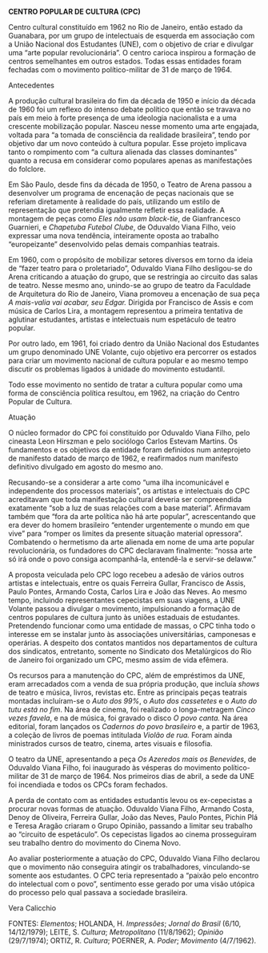 **CENTRO POPULAR DE CULTURA (CPC)**

Centro cultural constituído em 1962 no Rio de Janeiro, então estado da
Guanabara, por um grupo de intelectuais de esquerda em associação com a
União Nacional dos Estudantes (UNE), com o objetivo de criar e divulgar
uma “arte popular revolucionária”. O centro carioca inspirou a formação
de centros semelhantes em outros estados. Todas essas entidades foram
fechadas com o movimento político-militar de 31 de março de 1964.

Antecedentes

A produção cultural brasileira do fim da década de 1950 e início da
década de 1960 foi um reflexo do intenso debate político que então se
travava no país em meio à forte presença de uma ideologia nacionalista e
a uma crescente mobilização popular. Nasceu nesse momento uma arte
engajada, voltada para “a tomada de consciência da realidade
brasileira”, tendo por objetivo dar um novo conteúdo à cultura popular.
Esse projeto implicava tanto o rompimento com “a cultura alienada das
classes dominantes” quanto a recusa em considerar como populares apenas
as manifestações do folclore.

Em São Paulo, desde fins da década de 1950, o Teatro de Arena passou a
desenvolver um programa de encenação de peças nacionais que se referiam
diretamente à realidade do país, utilizando um estilo de representação
que pretendia igualmente refletir essa realidade. A montagem de peças
como *Eles não usam black-tie*, de Gianfrancesco Guarnieri, e *Chapetuba
Futebol Clube*, de Oduvaldo Viana Filho, veio expressar uma nova
tendência, inteiramente oposta ao trabalho “europeizante” desenvolvido
pelas demais companhias teatrais.

Em 1960, com o propósito de mobilizar setores diversos em torno da ideia
de “fazer teatro para o proletariado”, Oduvaldo Viana Filho desligou-se
do Arena criticando a atuação do grupo, que se restringia ao circuito
das salas de teatro. Nesse mesmo ano, unindo-se ao grupo de teatro da
Faculdade de Arquitetura do Rio de Janeiro, Viana promoveu a encenação
de sua peça *A mais-valia* *vai acabar, seu Edgar.* Dirigida por
Francisco de Assis e com música de Carlos Lira, a montagem representou a
primeira tentativa de aglutinar estudantes, artistas e intelectuais num
espetáculo de teatro popular.

Por outro lado, em 1961, foi criado dentro da União Nacional dos
Estudantes um grupo denominado UNE Volante, cujo objetivo era percorrer
os estados para criar um movimento nacional de cultura popular e ao
mesmo tempo discutir os problemas ligados à unidade do movimento
estudantil.

Todo esse movimento no sentido de tratar a cultura popular como uma
forma de consciência política resultou, em 1962, na criação do Centro
Popular de Cultura.

Atuação

O núcleo formador do CPC foi constituído por Oduvaldo Viana Filho, pelo
cineasta Leon Hirszman e pelo sociólogo Carlos Estevam Martins. Os
fundamentos e os objetivos da entidade foram definidos num anteprojeto
de manifesto datado de março de 1962, e reafirmados num manifesto
definitivo divulgado em agosto do mesmo ano.

Recusando-se a considerar a arte como “uma ilha incomunicável e
independente dos processos materiais”, os artistas e intelectuais do CPC
acreditavam que toda manifestação cultural deveria ser compreendida
exatamente “sob a luz de suas relações com a base material”. Afirmavam
também que “fora da arte política não há arte popular”, acrescentando
que era dever do homem brasileiro “entender urgentemente o mundo em que
vive” para “romper os limites da presente situação material opressora”.
Combatendo o hermetismo da arte alienada em nome de uma arte popular
revolucionária, os fundadores do CPC declaravam finalmente: “nossa arte
só irá onde o povo consiga acompanhá-la, entendê-la e servir-se delaww.”

A proposta veiculada pelo CPC logo recebeu a adesão de vários outros
artistas e intelectuais, entre os quais Ferreira Gullar, Francisco de
Assis, Paulo Pontes, Armando Costa, Carlos Lira e João das Neves. Ao
mesmo tempo, incluindo representantes cepecistas em suas viagens, a UNE
Volante passou a divulgar o movimento, impulsionando a formação de
centros populares de cultura junto às uniões estaduais de estudantes.
Pretendendo funcionar como uma entidade de massas, o CPC tinha todo o
interesse em se instalar junto às associações universitárias, camponesas
e operárias. A despeito dos contatos mantidos nos departamentos de
cultura dos sindicatos, entretanto, somente no Sindicato dos
Metalúrgicos do Rio de Janeiro foi organizado um CPC, mesmo assim de
vida efêmera.

Os recursos para a manutenção do CPC, além de empréstimos da UNE, eram
arrecadados com a venda de sua própria produção, que incluía *shows* de
teatro e música, livros, revistas etc. Entre as principais peças
teatrais montadas incluíram-se o *Auto dos 99%*, o *Auto dos cassetetes*
e o *Auto do tutu está no* *fim*. Na área de cinema, foi realizado o
longa-metragem *Cinco vezes favela*, e na de música, foi gravado o disco
*O povo canta.* Na área editorial, foram lançados os *Cadernos do povo
brasileiro* e, a partir de 1963, a coleção de livros de poemas
intitulada *Violão de rua.* Foram ainda ministrados cursos de teatro,
cinema, artes visuais e filosofia.

O teatro da UNE, apresentando a peça *Os Azeredos mais os Benevides*, de
Oduvaldo Viana Filho, foi inaugurado às vésperas do movimento
político-militar de 31 de março de 1964. Nos primeiros dias de abril, a
sede da UNE foi incendiada e todos os CPCs foram fechados.

A perda de contato com as entidades estudantis levou os ex-cepecistas a
procurar novas formas de atuação. Oduvaldo Viana Filho, Armando Costa,
Denoy de Oliveira, Ferreira Gullar, João das Neves, Paulo Pontes, Pichin
Plá e Teresa Aragão criaram o Grupo Opinião, passando a limitar seu
trabalho ao “circuito de espetáculo”. Os cepecistas ligados ao cinema
prosseguiram seu trabalho dentro do movimento do Cinema Novo.

Ao avaliar posteriormente a atuação do CPC, Oduvaldo Viana Filho
declarou que o movimento não conseguira atingir os trabalhadores,
vinculando-se somente aos estudantes. O CPC teria representado a “paixão
pelo encontro do intelectual com o povo”, sentimento esse gerado por uma
visão utópica do processo pelo qual passava a sociedade brasileira.

Vera Calicchio

FONTES: *Elementos*; HOLANDA, H. *Impressões*; *Jornal do Brasil* (6/10,
14/12/1979); LEITE, S. *Cultura*; *Metropolitano* (11/8/1962); *Opinião*
(29/7/1974); ORTIZ, R. *Cultura*; POERNER, A. *Poder*; *Movimento*
(4/7/1962).
